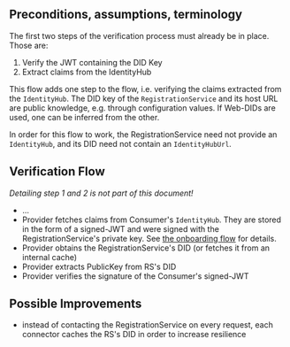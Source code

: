 ## Preconditions, assumptions, terminology

The first two steps of the verification process must already be in place. Those are:

1. Verify the JWT containing the DID Key
2. Extract claims from the IdentityHub

This flow adds one step to the flow, i.e. verifying the claims extracted from the `IdentityHub`. The DID key of
the `RegistrationService` and its host URL are public knowledge, e.g. through configuration values. If Web-DIDs are
used, one can be inferred from the other.

In order for this flow to work, the RegistrationService need not provide an `IdentityHub`, and its DID need not contain
an `IdentityHubUrl`.

## Verification Flow

_Detailing step 1 and 2 is not part of this document!_

- ...
- Provider fetches claims from Consumer's `IdentityHub`. They are stored in the form of a signed-JWT and were signed
  with the RegistrationService's private key. See [the onboarding flow](onboarding_flow.puml) for details.
- Provider obtains the RegistrationService's DID (or fetches it from an internal cache)
- Provider extracts PublicKey from RS's DID
- Provider verifies the signature of the Consumer's signed-JWT

## Possible Improvements

- instead of contacting the RegistrationService on every request, each connector caches the RS's DID in order to
  increase resilience